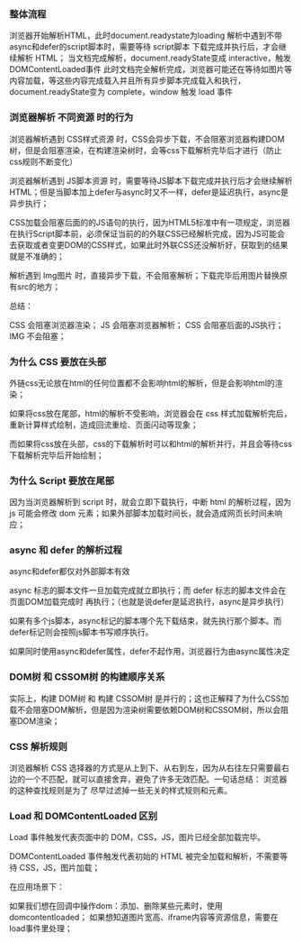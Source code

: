### 整体流程

浏览器开始解析HTML，此时document.readystate为loading
解析中遇到不带async和defer的script脚本时，需要等待 script脚本 下载完成并执行后，才会继续解析 HTML；
当文档完成解析，document.readyState变成 interactive，触发 DOMContentLoaded事件
此时文档完全解析完成，浏览器可能还在等待如图片等内容加载，等这些内容完成载入并且所有异步脚本完成载入和执行，document.readyState变为 complete，window 触发 load 事件

### 浏览器解析 不同资源 时的行为

浏览器解析遇到 CSS样式资源 时，CSS会异步下载，不会阻塞浏览器构建DOM树，但是会阻塞渲染，在构建渲染树时，会等css下载解析完毕后才进行（防止css规则不断变化）


浏览器解析遇到 JS脚本资源 时，需要等待JS脚本下载完成并执行后才会继续解析HTML；但是当脚本加上defer与async时又不一样，defer是延迟执行，async是异步执行；

CSS加载会阻塞后面的的JS语句的执行，因为HTML5标准中有一项规定，浏览器在执行Script脚本前，必须保证当前的的外联CSS已经解析完成，因为JS可能会去获取或者变更DOM的CSS样式，如果此时外联CSS还没解析好，获取到的结果就是不准确的；


解析遇到 Img图片 时，直接异步下载，不会阻塞解析；下载完毕后用图片替换原有src的地方；


总结：

CSS 会阻塞浏览器渲染；
JS 会阻塞浏览器解析；
CSS 会阻塞后面的JS执行；
IMG 不会阻塞；


### 为什么 CSS 要放在头部

外链css无论放在html的任何位置都不会影响html的解析，但是会影响html的渲染；

如果将css放在尾部，html的解析不受影响，浏览器会在 css 样式加载解析完后，重新计算样式绘制，造成回流重绘、页面闪动等现象；

而如果将css放在头部，css的下载解析时可以和html的解析并行，并且会等待css下载解析完毕后开始绘制；

### 为什么 Script 要放在尾部
因为当浏览器解析到 script 时，就会立即下载执行，中断 html 的解析过程，因为 js 可能会修改 dom 元素；如果外部脚本加载时间长，就会造成网页长时间未响应；

### async 和 defer 的解析过程

async和defer都仅对外部脚本有效

async 标志的脚本文件一旦加载完成就立即执行；而 defer 标志的脚本文件会在 页面DOM加载完成时 再执行；（也就是说defer是延迟执行，async是异步执行）

如果有多个js脚本，async标记的脚本哪个先下载结束，就先执行那个脚本。而defer标记则会按照js脚本书写顺序执行。

如果同时使用async和defer属性，defer不起作用，浏览器行为由async属性决定

### DOM树 和 CSSOM树 的构建顺序关系
实际上，构建 DOM树 和 构建 CSSOM树 是并行的；这也正解释了为什么CSS加载不会阻塞DOM解析，但是因为渲染树需要依赖DOM树和CSSOM树，所以会阻塞DOM渲染；

### CSS 解析规则

浏览器解析 CSS 选择器的方式是从上到下、从右到左，因为从右往左只需要最右边的一个不匹配，就可以直接舍弃，避免了许多无效匹配。一句话总结： 浏览器的这种查找规则是为了 尽早过滤掉一些无关的样式规则和元素。

### Load 和 DOMContentLoaded 区别
Load 事件触发代表页面中的 DOM，CSS，JS，图片已经全部加载完毕。

DOMContentLoaded 事件触发代表初始的 HTML 被完全加载和解析，不需要等待 CSS，JS，图片加载；

在应用场景下：

如果我们想在回调中操作dom：添加、删除某些元素时，使用domcontentloaded；
如果想知道图片宽高、iframe内容等资源信息，需要在load事件里处理；